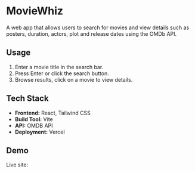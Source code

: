 # MovieWhiz
A web app that allows users to search for movies and view details such as posters, duration, actors, plot and release dates using the OMDb API.

## Usage
1. Enter a movie title in the search bar.
2. Press Enter or click the search button.
3. Browse results, click on a movie to view details.

## Tech Stack
- **Frontend:** React, Tailwind CSS
- **Build Tool:** Vite
- **API:** OMDB API
- **Deployment:** Vercel

## Demo
Live site: 